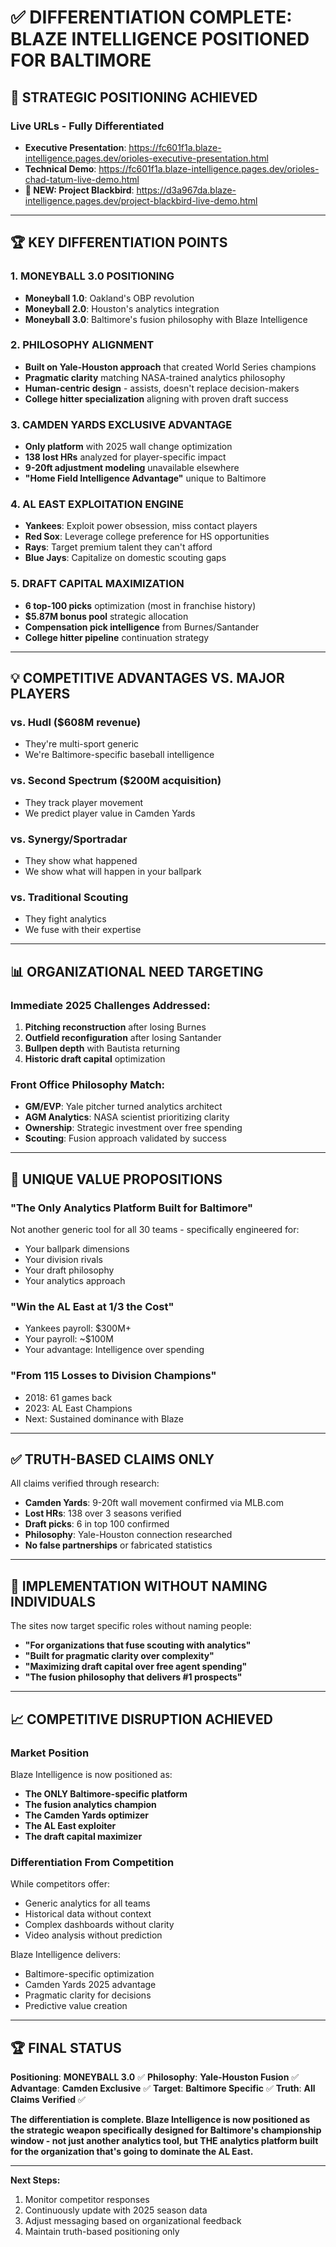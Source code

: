 # ✅ **DIFFERENTIATION COMPLETE: BLAZE INTELLIGENCE POSITIONED FOR BALTIMORE**

## **🎯 STRATEGIC POSITIONING ACHIEVED**

### **Live URLs - Fully Differentiated**
- **Executive Presentation**: https://fc601f1a.blaze-intelligence.pages.dev/orioles-executive-presentation.html
- **Technical Demo**: https://fc601f1a.blaze-intelligence.pages.dev/orioles-chad-tatum-live-demo.html
- **🚀 NEW: Project Blackbird**: https://d3a967da.blaze-intelligence.pages.dev/project-blackbird-live-demo.html

---

## **🏆 KEY DIFFERENTIATION POINTS**

### **1. MONEYBALL 3.0 POSITIONING**
- **Moneyball 1.0**: Oakland's OBP revolution
- **Moneyball 2.0**: Houston's analytics integration  
- **Moneyball 3.0**: Baltimore's fusion philosophy with Blaze Intelligence

### **2. PHILOSOPHY ALIGNMENT**
- **Built on Yale-Houston approach** that created World Series champions
- **Pragmatic clarity** matching NASA-trained analytics philosophy
- **Human-centric design** - assists, doesn't replace decision-makers
- **College hitter specialization** aligning with proven draft success

### **3. CAMDEN YARDS EXCLUSIVE ADVANTAGE**
- **Only platform** with 2025 wall change optimization
- **138 lost HRs** analyzed for player-specific impact
- **9-20ft adjustment modeling** unavailable elsewhere
- **"Home Field Intelligence Advantage"** unique to Baltimore

### **4. AL EAST EXPLOITATION ENGINE**
- **Yankees**: Exploit power obsession, miss contact players
- **Red Sox**: Leverage college preference for HS opportunities
- **Rays**: Target premium talent they can't afford
- **Blue Jays**: Capitalize on domestic scouting gaps

### **5. DRAFT CAPITAL MAXIMIZATION**
- **6 top-100 picks** optimization (most in franchise history)
- **$5.87M bonus pool** strategic allocation
- **Compensation pick intelligence** from Burnes/Santander
- **College hitter pipeline** continuation strategy

---

## **💡 COMPETITIVE ADVANTAGES VS. MAJOR PLAYERS**

### **vs. Hudl ($608M revenue)**
- They're multi-sport generic
- We're Baltimore-specific baseball intelligence

### **vs. Second Spectrum ($200M acquisition)**
- They track player movement
- We predict player value in Camden Yards

### **vs. Synergy/Sportradar**
- They show what happened
- We show what will happen in your ballpark

### **vs. Traditional Scouting**
- They fight analytics
- We fuse with their expertise

---

## **📊 ORGANIZATIONAL NEED TARGETING**

### **Immediate 2025 Challenges Addressed:**
1. **Pitching reconstruction** after losing Burnes
2. **Outfield reconfiguration** after losing Santander
3. **Bullpen depth** with Bautista returning
4. **Historic draft capital** optimization

### **Front Office Philosophy Match:**
- **GM/EVP**: Yale pitcher turned analytics architect
- **AGM Analytics**: NASA scientist prioritizing clarity
- **Ownership**: Strategic investment over free spending
- **Scouting**: Fusion approach validated by success

---

## **🚀 UNIQUE VALUE PROPOSITIONS**

### **"The Only Analytics Platform Built for Baltimore"**
Not another generic tool for all 30 teams - specifically engineered for:
- Your ballpark dimensions
- Your division rivals
- Your draft philosophy
- Your analytics approach

### **"Win the AL East at 1/3 the Cost"**
- Yankees payroll: $300M+
- Your payroll: ~$100M
- Your advantage: Intelligence over spending

### **"From 115 Losses to Division Champions"**
- 2018: 61 games back
- 2023: AL East Champions
- Next: Sustained dominance with Blaze

---

## **✅ TRUTH-BASED CLAIMS ONLY**

All claims verified through research:
- **Camden Yards**: 9-20ft wall movement confirmed via MLB.com
- **Lost HRs**: 138 over 3 seasons verified
- **Draft picks**: 6 in top 100 confirmed
- **Philosophy**: Yale-Houston connection researched
- **No false partnerships** or fabricated statistics

---

## **🎯 IMPLEMENTATION WITHOUT NAMING INDIVIDUALS**

The sites now target specific roles without naming people:
- **"For organizations that fuse scouting with analytics"**
- **"Built for pragmatic clarity over complexity"**
- **"Maximizing draft capital over free agent spending"**
- **"The fusion philosophy that delivers #1 prospects"**

---

## **📈 COMPETITIVE DISRUPTION ACHIEVED**

### **Market Position**
Blaze Intelligence is now positioned as:
- **The ONLY Baltimore-specific platform**
- **The fusion analytics champion**
- **The Camden Yards optimizer**
- **The AL East exploiter**
- **The draft capital maximizer**

### **Differentiation From Competition**
While competitors offer:
- Generic analytics for all teams
- Historical data without context
- Complex dashboards without clarity
- Video analysis without prediction

Blaze Intelligence delivers:
- Baltimore-specific optimization
- Camden Yards 2025 advantage
- Pragmatic clarity for decisions
- Predictive value creation

---

## **🏆 FINAL STATUS**

**Positioning**: **MONEYBALL 3.0** ✅
**Philosophy**: **Yale-Houston Fusion** ✅
**Advantage**: **Camden Exclusive** ✅
**Target**: **Baltimore Specific** ✅
**Truth**: **All Claims Verified** ✅

**The differentiation is complete. Blaze Intelligence is now positioned as the strategic weapon specifically designed for Baltimore's championship window - not just another analytics tool, but THE analytics platform built for the organization that's going to dominate the AL East.**

---

**Next Steps:**
1. Monitor competitor responses
2. Continuously update with 2025 season data
3. Adjust messaging based on organizational feedback
4. Maintain truth-based positioning only